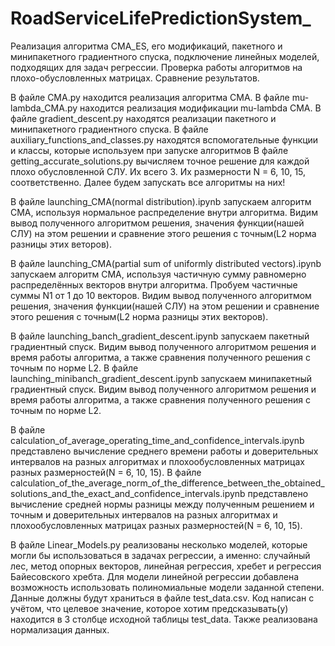 # RoadServiceLifePredictionSystem_
Реализация алгоритма CMA_ES, его модификаций, пакетного и минипакетного градиентного спуска, подключение линейных моделей, подходящих для задач регрессии. Проверка работы алгоритмов на плохо-обусловленных матрицах. Сравнение результатов.


В файле CMA.py находится реализация алгоритма CMA.
В файле mu-lambda_CMA.py находится реализация модификации mu-lambda CMA.
В файле gradient_descent.py находятся реализации пакетного и минипакетного градиентного спуска.
В файле auxiliary_functions_and_classes.py находятся вспомогательные функции и классы, которые используем при запуске алгоритмов
В файле getting_accurate_solutions.py вычисляем точное решение для каждой плохо обусловленной СЛУ. Их всего 3. Их размерности N = 6, 10, 15, соответственно. Далее будем запускать все алгоритмы на них!

В файле launching_CMA(normal distribution).ipynb запускаем алгоритм CMA, используя нормальное распределение внутри алгоритма. Видим вывод полученного алгоритмом решения, значения функции(нашей СЛУ) на этом решении 
и сравнение этого решения с точным(L2 норма разницы этих веторов).

В файле launching_CMA(partial sum of uniformly distributed vectors).ipynb запускаем алгоритм CMA, используя частичную сумму равномерно распределённых векторов внутри алгоритма. Пробуем частичные суммы N1 от 1 до 10 векторов. 
Видим вывод полученного алгоритмом решения, значения функции(нашей СЛУ) на этом решении и сравнение этого решения с точным(L2 норма разницы этих векторов).

В файле launching_banch_gradient_descent.ipynb запускаем пакетный градиентный спуск. Видим вывод полученного алгоритмом решения и время работы алгоритма, а также сравнения полученного решения с точным по норме L2.
В файле launching_minibanch_gradient_descent.ipynb запускаем минипакетный градиентный спуск. Видим вывод полученного алгоритмом решения и время работы алгоритма, а также сравнения полученного решения с точным по норме L2.

В файле calculation_of_average_operating_time_and_confidence_intervals.ipynb представлено вычисление среднего времени работы и доверительных интервалов на разных алгоритмах и плохообусловленных матрицах разных размерностей(N = 6, 10, 15).
В файле calculation_of_the_average_norm_of_the_difference_between_the_obtained_solutions_and_the_exact_and_confidence_intervals.ipynb представлено вычисление средней нормы разницы между полученным решением и точным и доверительных интервалов 
на разных алгоритмах и плохообусловленных матрицах разных размерностей(N = 6, 10, 15).

В файле Linear_Models.py реализованы несколько моделей, которые могли бы использоваться в задачах регрессии, а именно: случайный лес, метод опорных векторов, линейная регрессия, хребет и регрессия Байесовского хребта. Для модели линейной регрессии добавлена  возможность использовать полиномиальные модели заданной степени. Данные должны будут храниться в файле test_data.csv. Код написан с учётом, что целевое значение, которое хотим предсказывать(y) находится в 3 столбце исходной таблицы test_data.
Также реализована нормализация данных.
